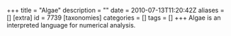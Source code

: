 +++
title = "Algae"
description = ""
date = 2010-07-13T11:20:42Z
aliases = []
[extra]
id = 7739
[taxonomies]
categories = []
tags = []
+++
Algae is an interpreted language for numerical analysis.
